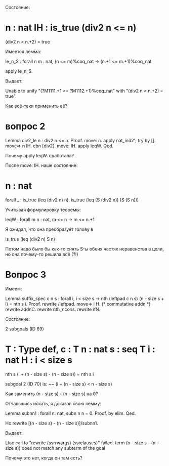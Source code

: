 Состояние:

  n : nat
  IH : is_true (div2 n <= n)
  ============================
  (div2 n < n.+2) = true

Имеется лемма:

le_n_S
     : forall n m : nat,
       (n <= m)%coq_nat -> (n.+1 <= m.+1)%coq_nat

apply le_n_S.

Выдает:

Unable to unify "(?M1111.+1 <= ?M1112.+1)%coq_nat" with
 "(div2 n < n.+2) = true".

Как всё-таки применить её?

# вопрос 2

Lemma div2_le n : div2 n <= n.
Proof.
  move: n.
  apply nat_ind2'; try by [].
  move=> n IH. cbn [div2]. move: IH. apply leqW.
Qed.

Почему apply leqW. сработала?

После move: IH. наше состояние:

  n : nat
  =====================================
  forall _ : is_true (leq (div2 n) n),
  is_true (leq (S (div2 n)) (S (S n)))


Учитывая формулировку теоремы:

leqW
     : forall m n : nat, m <= n -> m <= n.+1

Я ожидал, что она преобразует голову в

is_true (leq (div2 n) S n)

Потом надо было бы как-то снять S-ы обеих частях неравенства в цели, но она почему-то решила всё (?!)

# Вопрос 3

Имеем:

Lemma suffix_spec c n s :
  forall i, i < size s -> nth (leftpad c n s) (n - size s + i) = nth s i.
Proof.
  rewrite /leftpad. move=> i H.
  (* commutative addn *)
  rewrite addnC.
  rewrite nth_ncons. rewrite ifN.

Состояние:

2 subgoals (ID 69)

  T : Type
  def, c : T
  n : nat
  s : seq T
  i : nat
  H : i < size s
  ============================
  nth s (i + (n - size s) - (n - size s)) = nth s i

subgoal 2 (ID 70) is:
 ~~ (i + (n - size s) < n - size s)

Как заменить (n - size s) - (n - size s) на 0?

Отчаявшись искать, я доказал свою лемму:

Lemma subnn1 : forall n: nat, subn n n = 0.
Proof.
    by elim.
Qed.

Но rewrite [(n - size s) - (n - size s)]/subnn1.

Выдает:

Ltac call to "rewrite (ssrrwargs) (ssrclauses)" failed.
term (n - size s - (n - size s))
does not match any subterm of the goal

Почему это нет, когда он там есть?

